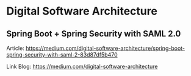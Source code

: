 # Digital Software Architecture
## Spring Boot + Spring Security with SAML 2.0

Article: https://medium.com/digital-software-architecture/spring-boot-spring-security-with-saml-2-83d87df5b470

Link Blog: https://medium.com/digital-software-architecture
